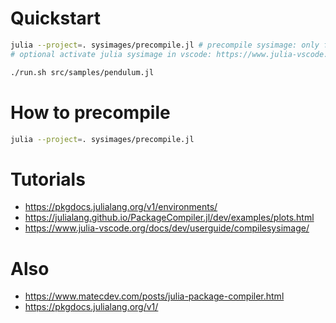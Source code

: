 
# Quickstart

```bash
julia --project=. sysimages/precompile.jl # precompile sysimage: only first start
# optional activate julia sysimage in vscode: https://www.julia-vscode.org/docs/dev/userguide/compilesysimage/

./run.sh src/samples/pendulum.jl
```


# How to precompile

```bash
julia --project=. sysimages/precompile.jl
```

# Tutorials

- https://pkgdocs.julialang.org/v1/environments/
- https://julialang.github.io/PackageCompiler.jl/dev/examples/plots.html
- https://www.julia-vscode.org/docs/dev/userguide/compilesysimage/

# Also

- https://www.matecdev.com/posts/julia-package-compiler.html
- https://pkgdocs.julialang.org/v1/
